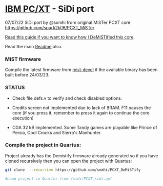 # [IBM PC/XT](https://en.wikipedia.org/wiki/IBM_Personal_Computer_XT) - SiDi port

07/07/22 SiDi port by @somhi from original MiSTer PCXT core  https://github.com/spark2k06/PCXT_MiSTer

[Read this guide if you want to know how I DeMiSTified this core](https://github.com/DECAfpga/DECA_board/tree/main/Tutorials/DeMiSTify).

Read the main [Readme](https://github.com/somhi/PCXT_DeMiSTify) also.

### MiST firmware

Compile the latest firmware from [mist-devel](https://github.com/mist-devel/mist-firmware) if the available binary has been built before 24/03/23.

### STATUS

* Check file defs.v to verify and check disabled options. 

* Credits screen not implemented due to lack of BRAM. F11 pauses the core (if you press it, remember to press it again to continue the core execution)
* CGA 32 kB implemented. Some Tandy games are playable like Prince of Persia, Cool Crocks and Sierra's Manhunter.


### Compile the project in Quartus:

Project already has the Demistify firmware already generated so if you have cloned recursively then you can open the project with Quartus:

```sh
git clone  --recursive https://github.com/somhi/PCXT_DeMiSTify

#Load project in Quartus from /sidi/PCXT_sidi.qpf
```



